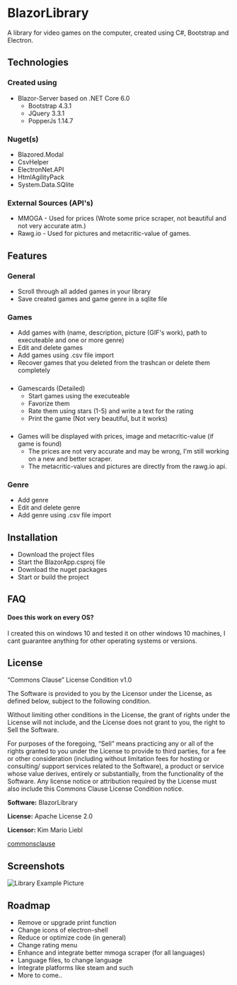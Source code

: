 # BlazorLibrary
A library for video games on the computer, created using C#, Bootstrap and Electron.
## Technologies

### Created using
- Blazor-Server based on .NET Core 6.0
    - Bootstrap 4.3.1
    - JQuery 3.3.1
    - PopperJs 1.14.7

### Nuget(s)
- Blazored.Modal
- CsvHelper
- ElectronNet.API
- HtmlAgilityPack
- System.Data.SQlite

### External Sources (API's)
- MMOGA - Used for prices (Wrote some price scraper, not beautiful and not very accurate atm.)
- Rawg.io - Used for pictures and metacritic-value of games.
## Features

### General
- Scroll through all added games in your library
- Save created games and game genre in a sqlite file

### Games
- Add games with (name, description, picture (GIF's work), path to executeable and one or more genre)
- Edit and delete games
- Add games using .csv file import
- Recover games that you deleted from the trashcan or delete them completely
#####
- Gamescards (Detailed)
    - Start games using the executeable
    - Favorize them
    - Rate them using stars (1-5) and write a text for the rating
    - Print the game (Not very beautiful, but it works)
#####
- Games will be displayed with prices, image and metacritic-value (if game is found)
    - The prices are not very accurate and may be wrong, I'm still working on a new and better scraper.
    - The metacritic-values and pictures are directly from the rawg.io api.

### Genre
- Add genre
- Edit and delete genre
- Add genre using .csv file import
## Installation

- Download the project files
- Start the BlazorApp.csproj file
- Download the nuget packages
- Start or build the project

## FAQ

#### Does this work on every OS?

I created this on windows 10 and tested it on other windows 10 machines, I cant guarantee anything for other operating systems or versions.

## License

“Commons Clause” License Condition v1.0

The Software is provided to you by the Licensor under the License, as defined below, subject to the following condition.

Without limiting other conditions in the License, the grant of rights under the License will not include, and the License does not grant to you, the right to Sell the Software.

For purposes of the foregoing, “Sell” means practicing any or all of the rights granted to you under the License to provide to third parties, for a fee or other consideration (including without limitation fees for hosting or consulting/ support services related to the Software), a product or service whose value derives, entirely or substantially, from the functionality of the Software. Any license notice or attribution required by the License must also include this Commons Clause License Condition notice.

**Software:** BlazorLibrary

**License:** Apache License 2.0

**Licensor:** Kim Mario Liebl

[commonsclause](https://commonsclause.com/)
## Screenshots

![Library Example Picture](https://kmliebl.de/blazorlibraryscreenshots/library-ow.png)


## Roadmap

- Remove or upgrade print function
- Change icons of electron-shell
- Reduce or optimize code (in general)
- Change rating menu
- Enhance and integrate better mmoga scraper (for all languages)
- Language files, to change language
- Integrate platforms like steam and such
- More to come..